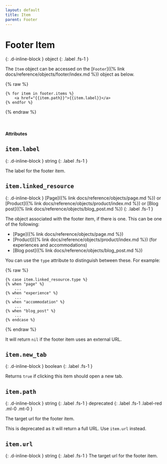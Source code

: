 ```yaml
---
layout: default
title: Item
parent: Footer
---
```


# Footer Item
{: .d-inline-block }
object
{: .label .fs-1 }

The `Item` object can be accessed on the [`Footer`]({% link docs/reference/objects/footer/index.md %}) object as below.

{% raw %}
```liquid
{% for item in footer.items %}
    <a href="{{item.path}}">{{item.label}}</a>
{% endfor %}
```
{% endraw %}

<br>

#### Attributes

## `item.label`
{: .d-inline-block }
string
{: .label .fs-1 }

The label for the footer item.

## `item.linked_resource`
{: .d-inline-block }
[Page]({% link docs/reference/objects/page.md %}) or [Product]({% link docs/reference/objects/product/index.md %}) or [Blog post]({% link docs/reference/objects/blog_post.md %})
{: .label .fs-1 }

The object associated with the footer item, if there is one. This can be one of the following:

- [Page]({% link docs/reference/objects/page.md %})
- [Product]({% link docs/reference/objects/product/index.md %}) (for experiences and accommodations)
- [Blog post]({% link docs/reference/objects/blog_post.md %})

You can use the `type` attribute to distinguish between these. For example:

{% raw %}
``` liquid
{% case item.linked_resource.type %}
{% when "page" %}
    ...
{% when "experience" %}
    ...
{% when "accommodation" %}
    ...
{% when "blog_post" %}
    ...
{% endcase %}
```
{% endraw %}

It will return `nil` if the footer item uses an external URL.

## `item.new_tab`
{: .d-inline-block }
boolean
{: .label .fs-1 }

Returns `true` if clicking this item should open a new tab.

## `item.path`
{: .d-inline-block }
string
{: .label .fs-1 }
deprecated
{: .label .fs-1 .label-red .ml-0 .mt-0 }

The target url for the footer item.

This is deprecated as it will return a full URL. Use `item.url` instead.

## `item.url`
{: .d-inline-block }
string
{: .label .fs-1 }
The target url for the footer item.
